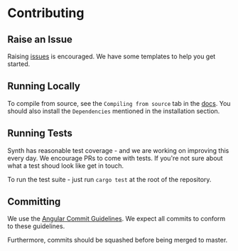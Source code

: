 # Contributing

## Raise an Issue

Raising [issues](https://github.com/openquery-io/synth/issues) is encouraged. We have some templates to help you get started.

## Running Locally

To compile from source, see the `Compiling from source` tab in the [docs](https://openquery-io.github.io/synth/getting_started/installation). You should also install the `Dependencies` mentioned in the installation section.

## Running Tests

Synth has reasonable test coverage - and we are working on improving this every day. We encourage PRs to come with tests. If you're not sure about what a test shoud look like get in touch.

To run the test suite - just run `cargo test` at the root of the repository.

## Committing

We use the [Angular Commit Guidelines](https://github.com/angular/angular/blob/master/CONTRIBUTING.md#commit). We expect all commits to conform to these guidelines.

Furthermore, commits should be squashed before being merged to master.
